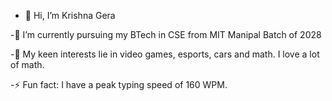 - 👋 Hi, I’m Krishna Gera

-👀 I’m currently pursuing my BTech in CSE from MIT Manipal Batch of 2028

-🌱 My keen interests lie in video games, esports, cars and math. I love a lot of math.

-⚡ Fun fact: I have a peak typing speed of 160 WPM.
